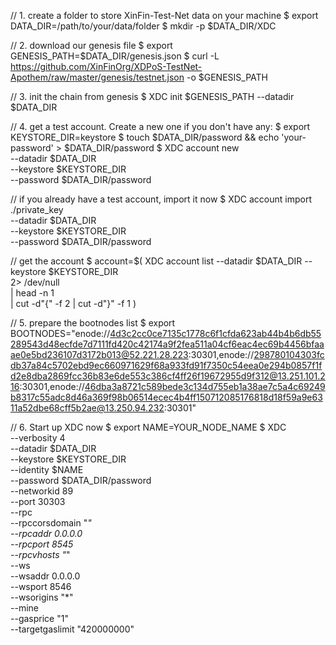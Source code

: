 // 1. create a folder to store XinFin-Test-Net data on your machine
$ export DATA_DIR=/path/to/your/data/folder
$ mkdir -p $DATA_DIR/XDC

// 2. download our genesis file
$ export GENESIS_PATH=$DATA_DIR/genesis.json
$ curl -L https://github.com/XinFinOrg/XDPoS-TestNet-Apothem/raw/master/genesis/testnet.json -o $GENESIS_PATH

// 3. init the chain from genesis
$ XDC init $GENESIS_PATH --datadir $DATA_DIR

// 4. get a test account. Create a new one if you don't have any:
$ export KEYSTORE_DIR=keystore
$ touch $DATA_DIR/password && echo 'your-password' > $DATA_DIR/password
$ XDC account new \
      --datadir $DATA_DIR \
      --keystore $KEYSTORE_DIR \
      --password $DATA_DIR/password

// if you already have a test account, import it now
$ XDC  account import ./private_key \
      --datadir $DATA_DIR \
      --keystore $KEYSTORE_DIR \
      --password $DATA_DIR/password

// get the account
$ account=$(
  XDC account list --datadir $DATA_DIR  --keystore $KEYSTORE_DIR \
  2> /dev/null \
  | head -n 1 \
  | cut -d"{" -f 2 | cut -d"}" -f 1
)

// 5. prepare the bootnodes list
$ export BOOTNODES="enode://4d3c2cc0ce7135c1778c6f1cfda623ab44b4b6db55289543d48ecfde7d7111fd420c42174a9f2fea511a04cf6eac4ec69b4456bfaaae0e5bd236107d3172b013@52.221.28.223:30301,enode://298780104303fcdb37a84c5702ebd9ec660971629f68a933fd91f7350c54eea0e294b0857f1fd2e8dba2869fcc36b83e6de553c386cf4ff26f19672955d9f312@13.251.101.216:30301,enode://46dba3a8721c589bede3c134d755eb1a38ae7c5a4c69249b8317c55adc8d46a369f98b06514ecec4b4ff150712085176818d18f59a9e6311a52dbe68cff5b2ae@13.250.94.232:30301"

// 6. Start up XDC now
$ export NAME=YOUR_NODE_NAME
$ XDC \
  --verbosity 4 \
  --datadir $DATA_DIR \
  --keystore $KEYSTORE_DIR \
  --identity $NAME \
  --password $DATA_DIR/password \
  --networkid 89 \
  --port 30303 \
  --rpc \
  --rpccorsdomain "*" \
  --rpcaddr 0.0.0.0 \
  --rpcport 8545 \
  --rpcvhosts "*" \
  --ws \
  --wsaddr 0.0.0.0 \
  --wsport 8546 \
  --wsorigins "*" \
  --mine \
  --gasprice "1" \
  --targetgaslimit "420000000"
